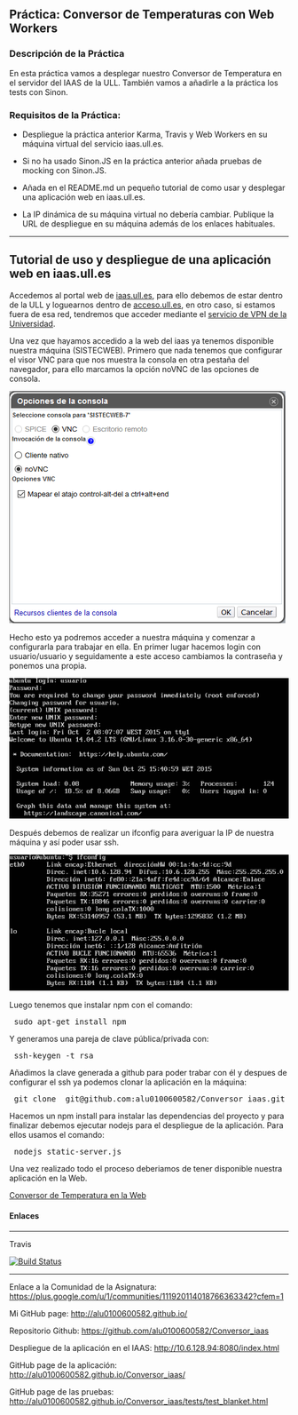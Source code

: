 ## Práctica: Conversor de Temperaturas con Web Workers

### Descripción de la Práctica

En esta práctica vamos a desplegar nuestro Conversor de Temperatura en el servidor del IAAS de la ULL. También vamos a añadirle a la práctica los tests con Sinon.

### Requisitos de la Práctica:

- Despliegue la práctica anterior Karma, Travis y Web Workers en su máquina virtual del servicio iaas.ull.es.

- Si no ha usado Sinon.JS en la práctica anterior añada pruebas de mocking con Sinon.JS.

- Añada en el README.md un pequeño tutorial de como usar y desplegar una aplicación web en iaas.ull.es.

- La IP dinámica de su máquina virtual no debería cambiar. Publique la URL de despliegue en su máquina además de los enlaces habituales.

---

## Tutorial de uso y despliegue de una aplicación web en iaas.ull.es


Accedemos al portal web de [iaas.ull.es](http://iaas.ull.es), para ello debemos de estar dentro de la ULL y loguearnos dentro de [acceso.ull.es](http://acceso.ull.es), en otro caso, si estamos fuera de esa red, tendremos que acceder mediante el [servicio de VPN de la Universidad](https://usuarios.ull.es/vpn/).

Una vez que hayamos accedido a la web del iaas ya tenemos disponible nuestra máquina (SISTECWEB). Primero que nada tenemos que configurar el visor VNC para que nos muestra la consola en otra pestaña del navegador, para ello marcamos la opción noVNC de las opciones de consola.

![opciones](images/vnc.png)

Hecho esto ya podremos acceder a nuestra máquina y comenzar a configurarla para trabajar en ella.
En primer lugar hacemos login con usuario/usuario y seguidamente a este acceso cambiamos la contraseña y ponemos una propia.

![login](images/login.png)

Después debemos de realizar un ifconfig para averiguar la IP de nuestra máquina y así poder usar ssh.

![ifconfig](images/ifconfig.png)

Luego tenemos que instalar npm con el comando:

<pre> sudo apt-get install npm </pre>

Y generamos una pareja de clave pública/privada con:

<pre> ssh-keygen -t rsa </pre>

Añadimos la clave generada a github para poder trabar con él y despues de configurar el ssh ya podemos clonar la aplicación en la máquina:

<pre> git clone  git@github.com:alu0100600582/Conversor_iaas.git </pre>

Hacemos un npm install para instalar las dependencias del proyecto y para finalizar debemos ejecutar nodejs para el despliegue de la aplicación. Para ellos usamos el comando:

<pre> nodejs static-server.js </pre>

Una vez realizado todo el proceso deberiamos de tener disponible nuestra aplicación en la Web.

[Conversor de Temperatura en la Web](http://10.6.128.94:8080/index.html)



#### Enlaces

---

Travis

[![Build Status](https://travis-ci.org/alu0100600582/Conversor_WebWorkers.svg?branch=travis)](https://travis-ci.org/alu0100600582/Conversor_WebWorkers)


---
Enlace a la Comunidad de la Asignatura: https://plus.google.com/u/1/communities/111920114018766363342?cfem=1

Mi GitHub page: http://alu0100600582.github.io/

Repositorio Github: https://github.com/alu0100600582/Conversor_iaas

Despliegue de la aplicación en el IAAS: http://10.6.128.94:8080/index.html

GitHub page de la aplicación: http://alu0100600582.github.io/Conversor_iaas/

GitHub page de las pruebas: http://alu0100600582.github.io/Conversor_iaas/tests/test_blanket.html
